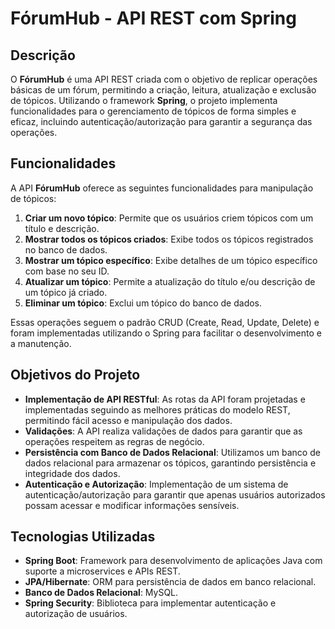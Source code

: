 # FórumHub - API REST com Spring

## Descrição

O **FórumHub** é uma API REST criada com o objetivo de replicar operações básicas de um fórum, permitindo a criação, leitura, atualização e exclusão de tópicos. Utilizando o framework **Spring**, o projeto implementa funcionalidades para o gerenciamento de tópicos de forma simples e eficaz, incluindo autenticação/autorização para garantir a segurança das operações.

## Funcionalidades

A API **FórumHub** oferece as seguintes funcionalidades para manipulação de tópicos:

1. **Criar um novo tópico**: Permite que os usuários criem tópicos com um título e descrição.
2. **Mostrar todos os tópicos criados**: Exibe todos os tópicos registrados no banco de dados.
3. **Mostrar um tópico específico**: Exibe detalhes de um tópico específico com base no seu ID.
4. **Atualizar um tópico**: Permite a atualização do título e/ou descrição de um tópico já criado.
5. **Eliminar um tópico**: Exclui um tópico do banco de dados.

Essas operações seguem o padrão CRUD (Create, Read, Update, Delete) e foram implementadas utilizando o Spring para facilitar o desenvolvimento e a manutenção.

## Objetivos do Projeto

- **Implementação de API RESTful**: As rotas da API foram projetadas e implementadas seguindo as melhores práticas do modelo REST, permitindo fácil acesso e manipulação dos dados.
- **Validações**: A API realiza validações de dados para garantir que as operações respeitem as regras de negócio.
- **Persistência com Banco de Dados Relacional**: Utilizamos um banco de dados relacional para armazenar os tópicos, garantindo persistência e integridade dos dados.
- **Autenticação e Autorização**: Implementação de um sistema de autenticação/autorização para garantir que apenas usuários autorizados possam acessar e modificar informações sensíveis.

## Tecnologias Utilizadas

- **Spring Boot**: Framework para desenvolvimento de aplicações Java com suporte a microservices e APIs REST.
- **JPA/Hibernate**: ORM para persistência de dados em banco relacional.
- **Banco de Dados Relacional**: MySQL.
- **Spring Security**: Biblioteca para implementar autenticação e autorização de usuários.


